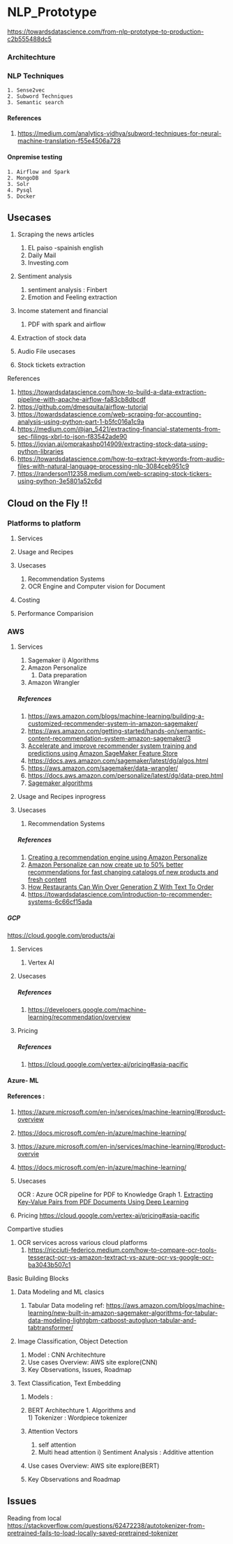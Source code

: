 # NLP_Prototype


https://towardsdatascience.com/from-nlp-prototype-to-production-c2b555488dc5


### Architechture

### NLP Techniques
    1. Sense2vec
    2. Subword Techniques
    3. Semantic search 

#### References
 1. https://medium.com/analytics-vidhya/subword-techniques-for-neural-machine-translation-f55e4506a728


#### Onpremise testing 

    1. Airflow and Spark 
    2. MongoDB
    3. Solr 
    4. Pysql 
    5. Docker 



## Usecases
1. Scraping the news articles 
    1) EL paiso -spainish english
    2) Daily Mail
    3) Investing.com
 
2. Sentiment analysis
    1. sentiment analysis : Finbert  
    2. Emotion and Feeling extraction

3. Income statement and financial 
    1. PDF with spark and airflow

4. Extraction of stock data 
5. Audio File usecases
6. Stock tickets extraction

References
1. https://towardsdatascience.com/how-to-build-a-data-extraction-pipeline-with-apache-airflow-fa83cb8dbcdf
2. https://github.com/dmesquita/airflow-tutorial
3. https://towardsdatascience.com/web-scraping-for-accounting-analysis-using-python-part-1-b5fc016a1c9a
4. https://medium.com/@jan_5421/extracting-financial-statements-from-sec-filings-xbrl-to-json-f83542ade90
5. https://jovian.ai/omprakashp014909/extracting-stock-data-using-python-libraries
6. https://towardsdatascience.com/how-to-extract-keywords-from-audio-files-with-natural-language-processing-nlp-3084ceb951c9
7. https://randerson112358.medium.com/web-scraping-stock-tickers-using-python-3e5801a52c6d



## Cloud on the Fly !! 
### Platforms to platform 
1. Services
2. Usage and Recipes
3. Usecases
    1. Recommendation Systems
    2. OCR Engine and Computer vision for Document 
    
4. Costing 
5. Performance Comparision

### AWS 
1. Services
    1. Sagemaker
        i) Algorithms
    2. Amazon Personalize
         1. Data preparation
    3. Amazon Wrangler 

    ##### References
    1. https://aws.amazon.com/blogs/machine-learning/building-a-customized-recommender-system-in-amazon-sagemaker/
    2. https://aws.amazon.com/getting-started/hands-on/semantic-content-recommendation-system-amazon-sagemaker/3
    3. [Accelerate and improve recommender system training and predictions using Amazon SageMaker Feature Store](https://aws.amazon.com/blogs/machine-learning/accelerate-and-improve-recommender-system-training-and-predictions-using-amazon-sagemaker-feature-store/)
    4. https://docs.aws.amazon.com/sagemaker/latest/dg/algos.html
    5. https://aws.amazon.com/sagemaker/data-wrangler/
    6. https://docs.aws.amazon.com/personalize/latest/dg/data-prep.html
    7. [Sagemaker algorithms](https://docs.aws.amazon.com/sagemaker/latest/dg/algos.html)

2. Usage and Recipes
inprogress


3. Usecases 

    1. Recommendation Systems 
    
    ##### References 
    1. [Creating a recommendation engine using Amazon Personalize](https://aws.amazon.com/blogs/machine-learning/creating-a-recommendation-engine-using-amazon-personalize/)
    2. [Amazon Personalize can now create up to 50% better recommendations for fast changing catalogs of new products and fresh content](https://aws.amazon.com/blogs/machine-learning/amazon-personalize-can-now-create-up-to-50-better-recommendations-for-fast-changing-catalogs-of-new-products-and-fresh-content/)
    3. [How Restaurants Can Win Over Generation Z With Text To Order](https://aws.amazon.com/blogs/industries/how-restaurants-can-win-over-generation-z-with-text-to-order/)
    4. https://towardsdatascience.com/introduction-to-recommender-systems-6c66cf15ada
    
    

        
##### GCP

https://cloud.google.com/products/ai

1. Services
    1. Vertex AI

3. Usecases
    ##### References
    1. https://developers.google.com/machine-learning/recommendation/overview


4. Pricing
    ##### References
    1. https://cloud.google.com/vertex-ai/pricing#asia-pacific

#### Azure- ML


#### References :
1. https://azure.microsoft.com/en-in/services/machine-learning/#product-overview 
2. https://docs.microsoft.com/en-in/azure/machine-learning/
3. https://azure.microsoft.com/en-in/services/machine-learning/#product-overvie
4. https://docs.microsoft.com/en-in/azure/machine-learning/


3. Usecases
    
    OCR : Azure OCR pipeline for PDF to Knowledge Graph 
        1. [Extracting Key-Value Pairs from PDF Documents Using Deep Learning](https://medium.com/@faysal887/extracting-key-value-pairs-from-pdf-documents-using-deep-learning-fd79f4582a86)



4. Pricing
https://cloud.google.com/vertex-ai/pricing#asia-pacific

Compartive studies 
1. OCR services across various cloud platforms
    1. https://ricciuti-federico.medium.com/how-to-compare-ocr-tools-tesseract-ocr-vs-amazon-textract-vs-azure-ocr-vs-google-ocr-ba3043b507c1


Basic Building Blocks 
1. Data Modeling and ML clasics 
   1. Tabular Data modeling 
    ref: https://aws.amazon.com/blogs/machine-learning/new-built-in-amazon-sagemaker-algorithms-for-tabular-data-modeling-lightgbm-catboost-autogluon-tabular-and-tabtransformer/

    
1. Image Classification, Object Detection 
    1. Model : CNN Architechture 
    2. Use cases Overview: AWS site explore(CNN)  
    3. Key Observations, Issues, Roadmap

2. Text Classification, Text Embedding
    1. Models :
     1. BERT Architechture 
            1. Algorithms and  
                1) Tokenizer : Wordpiece tokenizer 

    2. Attention Vectors 
       1. self attention 
       2. Multi head attention 
        i) Sentiment Analysis : Additive attention 

    3. Use cases Overview: AWS site explore(BERT)  
    4.  Key Observations and Roadmap 

    


  
## Issues 
Reading from local 
https://stackoverflow.com/questions/62472238/autotokenizer-from-pretrained-fails-to-load-locally-saved-pretrained-tokenizer



